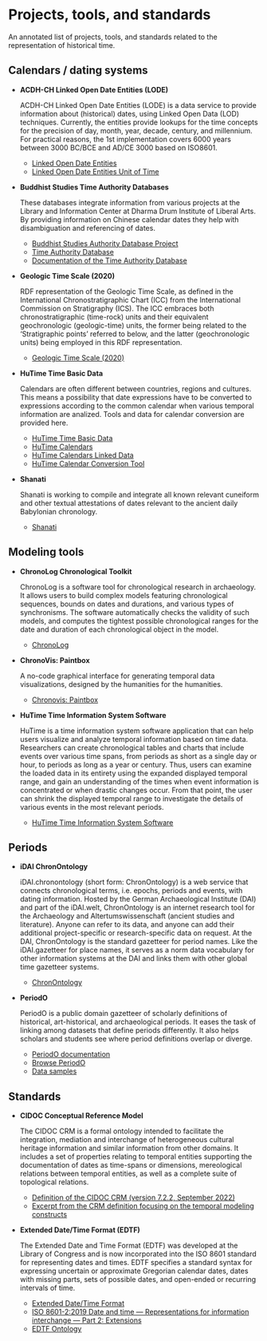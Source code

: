 # Projects, tools, and standards

An annotated list of projects, tools, and standards related to the representation of historical time.

## Calendars / dating systems

* **ACDH-CH Linked Open Date Entities (LODE)**

    ACDH-CH Linked Open Date Entities (LODE) is a data service to provide information about (historical) dates, using Linked Open Data (LOD) techniques. Currently, the entities provide lookups for the time concepts for the precision of day, month, year, decade, century, and millennium. For practical reasons, the 1st implementation covers 6000 years between 3000 BC/BCE and AD/CE 3000 based on ISO8601.
    
    * [Linked Open Date Entities](https://vocabs.dariah.eu/date_entities/en/)
    * [Linked Open Date Entities Unit of Time](https://vocabs.dariah.eu/ut_entities/en/)

* **Buddhist Studies Time Authority Databases**

    These databases integrate information from various projects at the Library and Information Center at Dharma Drum Institute of Liberal Arts. By providing information on Chinese calendar dates they help with disambiguation and referencing of dates.
    
    * [Buddhist Studies Authority Database Project](https://authority.dila.edu.tw)
    * [Time Authority Database](https://authority.dila.edu.tw/time/)
    * [Documentation of the Time Authority Database](https://wiki.dila.edu.tw/pages/法鼓佛教學院時間規範資料庫說明：Notes_on_the_DDBC_Time_Authority_Database)
    
* **Geologic Time Scale (2020)**

    RDF representation of the Geologic Time Scale, as defined in the International Chronostratigraphic Chart (ICC) from the International Commission on Stratigraphy (ICS). The ICC embraces both chronostratigraphic (time-rock) units and their equivalent geochronologic (geologic-time) units, the former being related to the ‘Stratigraphic points’ referred to below, and the latter (geochronologic units) being employed in this RDF representation.
    
    * [Geologic Time Scale (2020)](http://resource.geosciml.org/vocabulary/timescale/gts2020)

* **HuTime Time Basic Data**

    Calendars are often different between countries, regions and cultures. This means a possibility that date expressions have to be converted to expressions according to the common calendar when various temporal information are analized. Tools and data for calendar conversion are provided here.
    
    * [HuTime Time Basic Data](http://www.hutime.org/basicdata/)
    * [HuTime Calendars](http://www.hutime.org/basicdata/calendar/calendars/)
    * [HuTime Calendars Linked Data](http://datetime.hutime.org/)
    * [HuTime Calendar Conversion Tool](http://www.hutime.org/basicdata/calendar/form.html)

* **Shanati**

    Shanati is working to compile and integrate all known relevant cuneiform and other textual attestations of dates relevant to the ancient daily Babylonian chronology.
    
    * [Shanati](http://www.shanati.org)
    
## Modeling tools

* **ChronoLog Chronological Toolkit**

    ChronoLog is a software tool for chronological research in archaeology. It allows users to build complex models featuring chronological sequences, bounds on dates and durations, and various types of synchronisms. The software automatically checks the validity of such models, and computes the tightest possible chronological ranges for the date and duration of each chronological object in the  model.
    
    * [ChronoLog](https://chrono.ulb.be)
    
* **ChronoVis: Paintbox**

    A no-code graphical interface for generating temporal data visualizations, designed by the humanities for the humanities.
    
    * [Chronovis: Paintbox](https://huegor.github.io/chronovis-paintbox/)
    
* **HuTime Time Information System Software**

    HuTime is a time information system software application that can help users visualize and analyze temporal information based on time data. Researchers can create chronological tables and charts that include events over various time spans, from periods as short as a single day or hour, to periods as long as a year or century. Thus, users can examine the loaded data in its entirety using the expanded displayed temporal range, and gain an understanding of the times when event information is concentrated or when drastic changes occur. From that point, the user can shrink the displayed temporal range to investigate the details of various events in the most relevant periods.
    
    * [HuTime Time Information System Software](http://www.hutime.org/hutime/index.html)
    
## Periods

* **iDAI ChronOntology**

    iDAI.chronontology (short form: ChronOntology) is a web service that connects chronological terms, i.e. epochs, periods and events, with dating information. Hosted by the German Archaeological Institute (DAI) and part of the iDAI.welt, ChronOntology is an internet research tool for the Archaeology and Altertumswissenschaft (ancient studies and literature). Anyone can refer to its data, and anyone can add their additional project-specific or research-specific data on request. At the DAI, ChronOntology is the standard gazetteer for period names. Like the iDAI.gazetteer for place names, it serves as a norm data vocabulary for other information systems at the DAI and links them with other global time gazetteer systems.
    
    * [ChronOntology](https://chronontology.dainst.org)

* **PeriodO**

    PeriodO is a public domain gazetteer of scholarly definitions of historical, art-historical, and archaeological periods. It eases the task of linking among datasets that define periods differently. It also helps scholars and students see where period definitions overlap or diverge.
    
    * [PeriodO documentation](https://perio.do/)
    * [Browse PeriodO](https://client.perio.do/?page=backend-home&backendID=web-https%3A%2F%2Fdata.perio.do%2F)
    * [Data samples](https://github.com/historical-time/data-samples/tree/main/periodo)

## Standards

* **CIDOC Conceptual Reference Model**

    The CIDOC CRM is a formal ontology intended to facilitate the integration, mediation and interchange of heterogeneous cultural heritage information and similar information from other domains. It includes a set of properties relating to temporal entities supporting the documentation of dates as time-spans or dimensions, mereological relations between temporal entities, as well as a complete suite of topological relations.
    
    * [Definition of the CIDOC CRM (version 7.2.2, September 2022)](https://www.cidoc-crm.org/sites/default/files/cidoc_crm_version_7.2.2%5B20%20Oct%5D.pdf)
    * [Excerpt from the CRM definition focusing on the temporal modeling constructs](documents/CIDOC%20CRM%20SIG%20-%202022%20-%20Temporal%20relations.pdf)

* **Extended Date/Time Format (EDTF)**

    The Extended Date and Time Format (EDTF) was developed at the Library of Congress and is now incorporated into the ISO 8601 standard for representing dates and times. EDTF specifies a standard syntax for expressing uncertain or approximate Gregorian calendar dates, dates with missing parts, sets of possible dates, and open-ended or recurring intervals of time.
    
    * [Extended Date/Time Format](https://www.loc.gov/standards/datetime/)
    * [ISO 8601-2:2019 Date and time — Representations for information interchange — Part 2: Extensions](https://www.iso.org/standard/70908.html)
    * [EDTF Ontology](https://periodo.github.io/edtf-ontology/)
    

